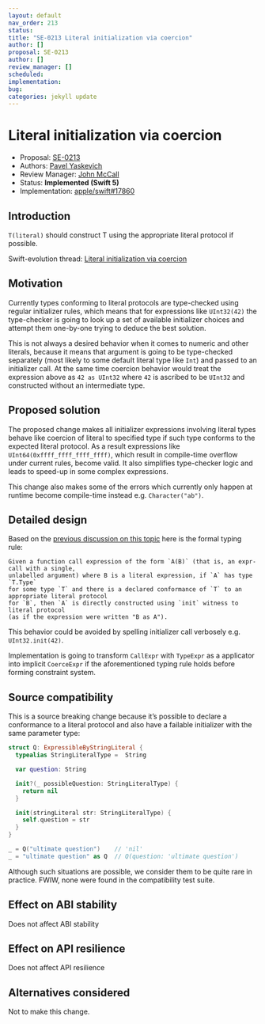 ```yaml
---
layout: default
nav_order: 213
status: 
title: "SE-0213 Literal initialization via coercion"
author: []
proposal: SE-0213
author: []
review_manager: []
scheduled: 
implementation: 
bug: 
categories: jekyll update
---
```


# Literal initialization via coercion

* Proposal: [SE-0213](0213-literal-init-via-coercion.md)
* Authors: [Pavel Yaskevich](https://github.com/xedin)
* Review Manager: [John McCall](https://github.com/rjmccall)
* Status: **Implemented (Swift 5)**
* Implementation: [apple/swift#17860](https://github.com/apple/swift/pull/17860)

## Introduction

`T(literal)` should construct T using the appropriate literal protocol if possible.

Swift-evolution thread: [Literal initialization via coercion](https://forums.swift.org/t/literal-initialization-via-coercion/11251)

## Motivation

Currently types conforming to literal protocols are type-checked using regular
initializer rules, which means that for expressions like `UInt32(42)` the
type-checker is going to look up a set of available initializer choices and
attempt them one-by-one trying to deduce the best solution.

This is not always a desired behavior when it comes to numeric and
other literals, because it means that argument is going to be type-checked
separately (most likely to some default literal type like `Int`) and passed
to an initializer call. At the same time coercion behavior would treat
the expression above as `42 as UInt32` where `42` is ascribed to be `UInt32`
and constructed without an intermediate type.

## Proposed solution

The proposed change makes all initializer expressions involving literal types
behave like coercion of literal to specified type if such type conforms to the
expected literal protocol. As a result expressions like `UInt64(0xffff_ffff_ffff_ffff)`,
which result in compile-time overflow under current rules, become valid. It
also simplifies type-checker logic and leads to speed-up in some complex expressions.

This change also makes some of the errors which currently only happen at runtime
become compile-time instead e.g. `Character("ab")`.

## Detailed design

Based on the [previous discussion on this topic](https://forums.swift.org/t/proposal-t-literal-should-construct-t-using-the-appropriate-literal-protocol-if-possible/2861) here is the formal typing rule:

```
Given a function call expression of the form `A(B)` (that is, an expr-call with a single,
unlabelled argument) where B is a literal expression, if `A` has type `T.Type`
for some type `T` and there is a declared conformance of `T` to an appropriate literal protocol
for `B`, then `A` is directly constructed using `init` witness to literal protocol
(as if the expression were written "B as A").
```

This behavior could be avoided by spelling initializer call verbosely e.g. `UInt32.init(42)`.

Implementation is going to transform `CallExpr` with `TypeExpr` as a applicator into
implicit `CoerceExpr` if the aforementioned typing rule holds before forming constraint system.

## Source compatibility

This is a source breaking change because it’s possible to declare a conformance to
a literal protocol and also have a failable initializer with the same parameter type:

```swift
struct Q: ExpressibleByStringLiteral {
  typealias StringLiteralType =  String

  var question: String

  init?(_ possibleQuestion: StringLiteralType) {
    return nil
  }

  init(stringLiteral str: StringLiteralType) {
    self.question = str
  }
}

_ = Q("ultimate question")    // 'nil'
_ = "ultimate question" as Q  // Q(question: 'ultimate question')
```

Although such situations are possible, we consider them to be quite rare
in practice. FWIW, none were found in the compatibility test suite.


## Effect on ABI stability

Does not affect ABI stability

## Effect on API resilience

Does not affect API resilience

## Alternatives considered

Not to make this change.
